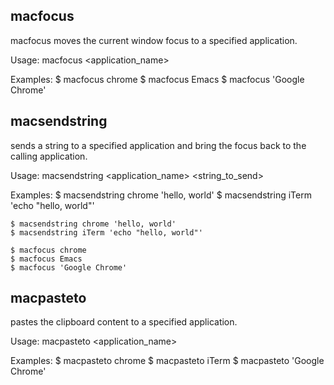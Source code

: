 
macfocus
--------

  macfocus moves the current window focus to a specified application.

  Usage:
    macfocus <application_name>

  Examples:
    $ macfocus chrome
    $ macfocus Emacs
    $ macfocus 'Google Chrome'

macsendstring
------------

  sends a string to a specified application and bring the focus back to the
  calling application.

  Usage:
    macsendstring <application_name> <string_to_send>

  Examples:
    $ macsendstring chrome 'hello, world'
    $ macsendstring iTerm 'echo "hello, world"'

    $ macsendstring chrome 'hello, world'
    $ macsendstring iTerm 'echo "hello, world"'

    $ macfocus chrome
    $ macfocus Emacs
    $ macfocus 'Google Chrome'

macpasteto
----------

  pastes the clipboard content to a specified application.

  Usage:
    macpasteto <application_name>

  Examples:
    $ macpasteto chrome
    $ macpasteto iTerm
    $ macpasteto 'Google Chrome'
